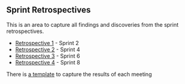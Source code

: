 ## Sprint Retrospectives

This is an area to capture all findings and discoveries from the sprint retrospectives.

* [Retrospective 1](/Sprint-Retrospectives/Retrospective-1.md) - Sprint 2
* [Retrospective 2](/Sprint-Retrospectives/Retrospective-2.md) - Sprint 4
* [Retrospective 3](/Sprint-Retrospectives/Retrospective-3.md) - Sprint 6
* [Retrospective 4](/Sprint-Retrospectives/Retrospective-4.md) - Sprint 8

There is [a template](/Sprint-Retrospectives/Retrospective-Template.md) to capture the results of each meeting
